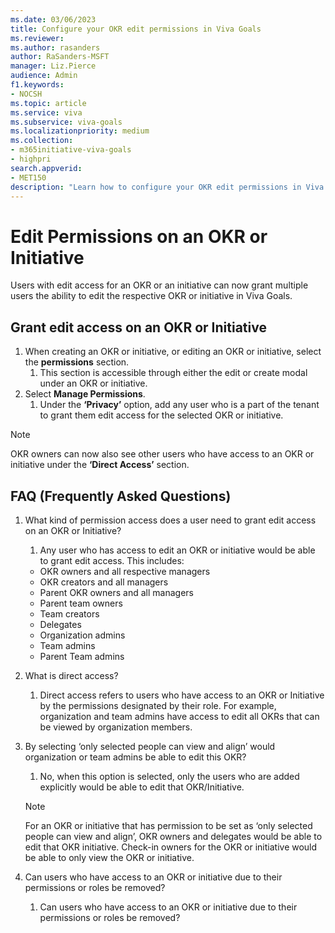```yaml
---
ms.date: 03/06/2023
title: Configure your OKR edit permissions in Viva Goals
ms.reviewer: 
ms.author: rasanders
author: RaSanders-MSFT
manager: Liz.Pierce
audience: Admin
f1.keywords:
- NOCSH
ms.topic: article
ms.service: viva
ms.subservice: viva-goals
ms.localizationpriority: medium
ms.collection:  
- m365initiative-viva-goals
- highpri  
search.appverid:
- MET150
description: "Learn how to configure your OKR edit permissions in Viva Goals"
---
```

# Edit Permissions on an OKR or Initiative 

Users with edit access for an OKR or an initiative can now grant multiple users the ability to edit the respective OKR or initiative in Viva Goals. 

## Grant edit access on an OKR or Initiative

1. When creating an OKR or initiative, or editing an OKR or initiative, select the **permissions** section. 
    1. This section is accessible through either the edit or create modal under an OKR or initiative.   
1. Select **Manage Permissions**.  
    1. Under  the **‘Privacy’** option, add any user who is a part of the tenant to grant them edit access for the selected OKR or initiative.

> [!NOTE]
> OKR owners can now also see other users who have access to an OKR or initiative under the **‘Direct Access’** section. 

## FAQ (Frequently Asked Questions)

1. What kind of permission access does a user need to grant edit access on an OKR or Initiative?
    1. Any user who has access to edit an OKR or initiative would be able to grant edit access.  This includes:
    - OKR owners and all respective managers 
    - OKR creators and all managers 
    - Parent OKR owners and all managers 
    - Parent team owners 
    - Team creators 
    - Delegates 
    - Organization admins 
    - Team admins 
    - Parent Team admins 

2. What is direct access? 
    1. Direct access refers to users who have access to an OKR or Initiative by the permissions designated by their role.  For example, organization and team admins have access to edit all  OKRs that can be viewed by organization members. 

3. By selecting ‘only selected people can view and align’ would organization or team admins be able to edit this OKR?  
    1. No, when this option is selected, only the users who are added explicitly would be able to edit that OKR/Initiative. 
    > [!NOTE]
    > For an OKR or initiative that has permission to be set as ‘only selected people can view and align’, OKR owners and delegates would be able to edit that OKR initiative.  Check-in owners for the OKR or initiative would be able to only view the OKR or initiative.

4. Can users who have access to an OKR or initiative due to their permissions or roles be removed? 
    1. Can users who have access to an OKR or initiative due to their permissions or roles be removed? 